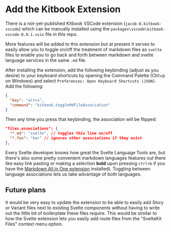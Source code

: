 # Add the Kitbook Extension

There is a not-yet-published Kitbook VSCode extension (`jacob-8.kitbook-vscode`) which can be manually installed using the `packages\vscode\kitbook-vscode-0.0.1.vsix` file in this repo.

More features will be added to this extension but at present it serves to easily allow you to toggle on/off the treatment of markdown files as `svelte` files to enable you to go back and forth between markdown and svelte language services in the same `.md` file.

After installing the extension, add the following keybinding (adjust as you desire) to your keyboard shortcuts by opening the Command Palette (Ctrl+p on Windows) and select `Preferences: Open Keyboard Shortcuts (JSON)`. Add the following:

```json title="keybindings.json"
{
  "key": "alt+x",
  "command": "kitbook.toggleMdFileAssociation"
}
```

Then any time you press that keybinding, the association will be flipped:

```json title=".vscode/settings.json" {2}
"files.associations": {
  "*.md": "svelte", // toggles this line on/off
  "*.foo": "bar" // ignores other associations if they exist
},
```

Every Svelte developer knows how great the Svelte Language Tools are, but there's also some pretty convenient markdown languages features out there like easy link pasting or making a selection **bold** upon pressing `ctrl+b` if you have the [Markdown All in One extension](https://marketplace.visualstudio.com/items?itemName=yzhang.markdown-all-in-one) installed). Toggling between language associations lets us take advantage of both languages.

## Future plans

It would be very easy to update the extension to be able to easily add Story or Variant files next to existing Svelte components without having to write out the little bit of boilerplate these files require. This would be similar to how the Svelte extension lets you easily add route files from the "SvelteKit Files" context menu option.